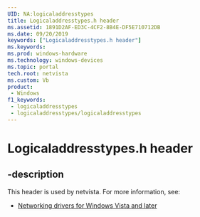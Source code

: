 ```yaml
---
UID: NA:logicaladdresstypes
title: Logicaladdresstypes.h header
ms.assetid: 1891D2AF-ED3C-4CF2-8B4E-DF5E710712DB
ms.date: 09/20/2019
keywords: ["Logicaladdresstypes.h header"]
ms.keywords: 
ms.prod: windows-hardware
ms.technology: windows-devices
ms.topic: portal
tech.root: netvista
ms.custom: Vb
product:
 - Windows
f1_keywords:
 - logicaladdresstypes
 - logicaladdresstypes/logicaladdresstypes
---
```


# Logicaladdresstypes.h header


## -description

This header is used by netvista. For more information, see:

- [Networking drivers for Windows Vista and later](../_netvista/index.md)

